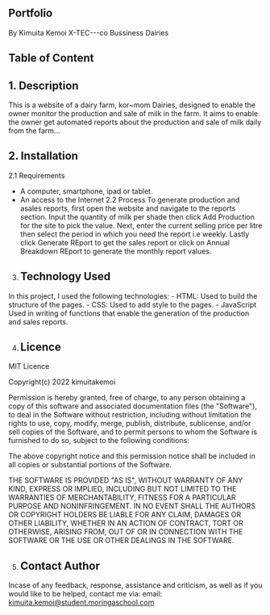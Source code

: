 ## Portfolio
By Kimuita Kemoi
X-TEC---co
Bussiness Dairies
## Table of Content

## 1. Description
This is a website of a dairy farm, kor~mom Dairies, designed to enable the owner monitor the production and sale of milk in the farm. It aims to enable the owner get automated reports about the production and sale of milk daily from the farm...

## 2. Installation
2.1 Requirements
- A computer, smartphone, ipad or tablet.
- An access to the Internet
2.2  Process
To generate production and asales reports, first open the website and navigate to the reports section. Input the quantity of milk per shade then click Add Production for the site to pick the value. Next, enter the current selling price per litre then select the period in which you need the report i.e weekly. Lastly click Generate REport to get the sales report or click on Annual Breakdown REport to generate the monthly report values.

3. ## Technology Used
In this project, I used the following technologies: - HTML: Used to build the structure of the pages. - CSS: Used to add style to the pages. - JavaScript Used in writing of functions that enable the generation of the production and sales reports.

4. ## Licence
MIT Licence

Copyright(c) 2022 kimuitakemoi

Permission is hereby granted, free of charge, to any person obtaining a copy of this software and associated documentation files (the "Software"), to deal in the Software without restriction, including without limitation the rights to use, copy, modify, merge, publish, distribute, sublicense, and/or sell copies of the Software, and to permit persons to whom the Software is furnished to do so, subject to the following conditions:

The above copyright notice and this permission notice shall be included in all copies or substantial portions of the Software.

THE SOFTWARE IS PROVIDED "AS IS", WITHOUT WARRANTY OF ANY KIND, EXPRESS OR IMPLIED, INCLUDING BUT NOT LIMITED TO THE WARRANTIES OF MERCHANTABILITY, FITNESS FOR A PARTICULAR PURPOSE AND NONINFRINGEMENT. IN NO EVENT SHALL THE AUTHORS OR COPYRIGHT HOLDERS BE LIABLE FOR ANY CLAIM, DAMAGES OR OTHER LIABILITY, WHETHER IN AN ACTION OF CONTRACT, TORT OR OTHERWISE, ARISING FROM, OUT OF OR IN CONNECTION WITH THE SOFTWARE OR THE USE OR OTHER DEALINGS IN THE SOFTWARE.

5. ## Contact Author
Incase of any feedback, response, assistance and criticism, as well as if you would like to be helped, contact me via: email: kimuita.kemoi@student.moringaschool.com